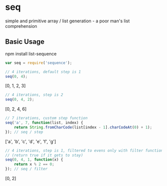 seq
===

simple and primitive array / list generation - a poor man's list comprehension

Basic Usage
-----------
npm install list-sequence

```js
var seq = require('sequence');

// 4 iterations, default step is 1
seq(0, 4);
```
[0, 1, 2, 3]

```js
// 4 iterations, step is 2
seq(0, 4, 2);
```
[0, 2, 4, 6]

```js
// 7 iterations, custom step function
seq('a', 7, function(list, index) {
	return String.fromCharCode(list[index - 1].charCodeAt(0) + 1);
}); // seq / step
```
['a', 'b', 'c', 'd', 'e', 'f', 'g']

```js
// 4 iterations, step is 1, filtered to evens only with filter function
// (return true if it gets to stay)
seq(0, 4, 1, function(x) {
	return x % 2 == 0;
}); // seq / filter
```
[0, 2]
